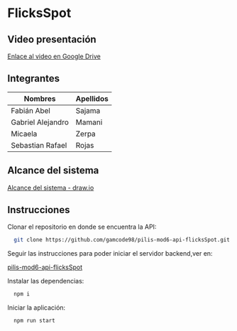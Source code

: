 # FlicksSpot

## Video presentación

[Enlace al video en Google Drive](https://drive.google.com/file/d/1RExxKKuQv5jkFTin27g0z2qe50g27klk/view)

## Integrantes

| Nombres    | Apellidos    |
| ------------ | ------------ |
| Fabián Abel    | Sajama   |
| Gabriel Alejandro    | Mamani    |
| Micaela    | Zerpa    |
| Sebastian Rafael    | Rojas    |

## Alcance del sistema

[Alcance del sistema - draw.io](https://app.diagrams.net/#G1sdrcfy_VNAdn12RiUqKAnAHyBzrcOC2o)

## Instrucciones

Clonar el repositorio en donde se encuentra la API:

```bash
  git clone https://github.com/gamcode98/pilis-mod6-api-flicksSpot.git
```

Seguir las instrucciones para poder iniciar el servidor backend,ver en:

[pilis-mod6-api-flicksSpot](https://github.com/gamcode98/pilis-mod6-api-flicksSpot)

Instalar las dependencias:

```bash
  npm i 
```

Iniciar la aplicación:

```bash
  npm run start
```
